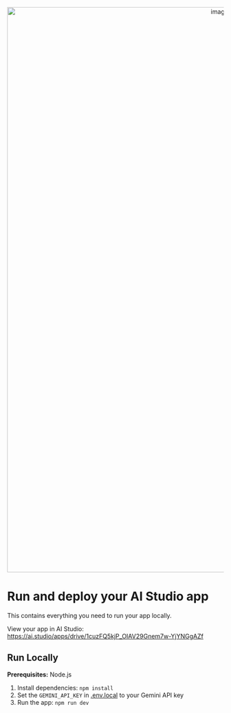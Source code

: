 <div align="center">
<!--<img width="1200" height="475" alt="GHBanner" src="https://github.com/user-attachments/assets/0aa67016-6eaf-458a-adb2-6e31a0763ed6" />!-->
<img width="972" height="1314" alt="image" src="https://github.com/user-attachments/assets/65fb454f-16bb-43e3-a05a-b123c5289cad" />
</div>

# Run and deploy your AI Studio app

This contains everything you need to run your app locally.

View your app in AI Studio: https://ai.studio/apps/drive/1cuzFQ5kjP_OIAV29Gnem7w-YjYNGgAZf

## Run Locally

**Prerequisites:**  Node.js


1. Install dependencies:
   `npm install`
2. Set the `GEMINI_API_KEY` in [.env.local](.env.local) to your Gemini API key
3. Run the app:
   `npm run dev`

